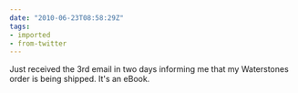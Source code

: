 ```yaml
---
date: "2010-06-23T08:58:29Z"
tags:
- imported
- from-twitter
---
```

Just received the 3rd email in two days informing me that my Waterstones order is being shipped. It's an eBook.

